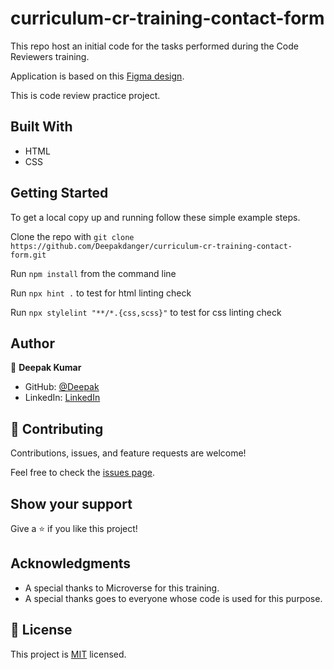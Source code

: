 # curriculum-cr-training-contact-form

This repo host an initial code for the tasks performed during the Code Reviewers training.

Application is based on this [Figma design](https://www.figma.com/file/t3EJUCAEViw3QasuJLPLVT/Microverse-Student-Potfolio-Templates-Main?node-id=1%3A1471).

This is code review practice project.

## Built With

- HTML
- CSS


## Getting Started


To get a local copy up and running follow these simple example steps.

Clone the repo with `git clone https://github.com/Deepakdanger/curriculum-cr-training-contact-form.git`

Run `npm install` from the command line

Run `npx hint .` to test for html linting check

Run `npx stylelint "**/*.{css,scss}"` to test for css linting check 

## Author

👤 **Deepak Kumar**

- GitHub: [@Deepak](https://github.com/Deepakdanger)
- LinkedIn: [LinkedIn](https://www.linkedin.com/in/deepdeepak/)


## 🤝 Contributing

Contributions, issues, and feature requests are welcome!

Feel free to check the [issues page](https://github.com/Deepakdanger/curriculum-cr-training-contact-form/issues).

## Show your support

Give a ⭐️ if you like this project!

## Acknowledgments

- A special thanks to Microverse for this training.
- A special thanks goes to everyone whose code is used for this purpose.

## 📝 License

This project is [MIT](./MIT.md) licensed.
